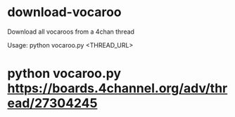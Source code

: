 # download-vocaroo
Download all vocaroos from a 4chan thread

Usage: python vocaroo.py <THREAD_URL> 
# python vocaroo.py https://boards.4channel.org/adv/thread/27304245
